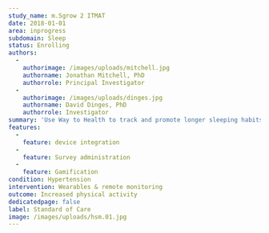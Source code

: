 ```yaml
---
study_name: m.Sgrow 2 ITMAT
date: 2018-01-01
area: inprogress
subdomain: Sleep
status: Enrolling
authors:
  - 
    authorimage: /images/uploads/mitchell.jpg
    authorname: Jonathan Mitchell, PhD
    authorrole: Principal Investigator
  - 
    authorimage: /images/uploads/dinges.jpg
    authorname: David Dinges, PhD
    authorrole: Investigator
summary: 'Use Way to Health to track and promote longer sleeping habits among adolescents. Interested in using social normatives on top of loss framed incentives. 4 arms- control, normative feedback (team), loss framed incentive, loss + normative $50 incentive text messages and sleep hygiene tips'
features:
  - 
    feature: device integration
  - 
    feature: Survey administration
  - 
    feature: Gamification
condition: Hypertension
intervention: Wearables & remote monitoring
outcome: Increased physical activity
dedicatedpage: false
label: Standard of Care 
image: /images/uploads/hsm.01.jpg
---
```

